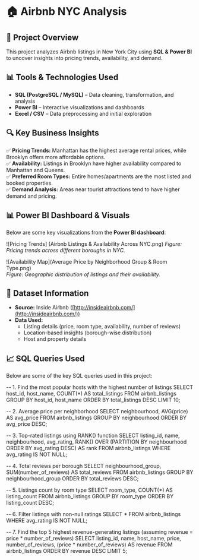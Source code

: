 # 🏠 Airbnb NYC Analysis  

## 📌 Project Overview  
This project analyzes Airbnb listings in New York City using **SQL & Power BI** to uncover insights into pricing trends, availability, and demand.  

## 📊 Tools & Technologies Used  
- **SQL (PostgreSQL / MySQL)** – Data cleaning, transformation, and analysis  
- **Power BI** – Interactive visualizations and dashboards  
- **Excel / CSV** – Data preprocessing and initial exploration  

## 🔍 Key Business Insights  
✅ **Pricing Trends:** Manhattan has the highest average rental prices, while Brooklyn offers more affordable options.  
✅ **Availability:** Listings in Brooklyn have higher availability compared to Manhattan and Queens.  
✅ **Preferred Room Types:** Entire homes/apartments are the most listed and booked properties.  
✅ **Demand Analysis:** Areas near tourist attractions tend to have higher demand and pricing.  

## 📊 Power BI Dashboard & Visuals  
Below are some key visualizations from the **Power BI dashboard**:  

![Pricing Trends] (Airbnb Listings & Availability Across NYC.png)
*Figure: Pricing trends across different boroughs in NYC.*  

![Availability Map](Average Price by Neighborhood Group & Room Type.png)  
*Figure: Geographic distribution of listings and their availability.*  

## 📂 Dataset Information  
- **Source:** Inside Airbnb ([http://insideairbnb.com/](http://insideairbnb.com/))  
- **Data Used:**  
  - Listing details (price, room type, availability, number of reviews)  
  - Location-based insights (borough-wise distribution)  
  - Host and property details  

## 📈 SQL Queries Used  
Below are some of the key SQL queries used in this project:  

-- 1. Find the most popular hosts with the highest number of listings
SELECT host_id, host_name, COUNT(*) AS total_listings
FROM airbnb_listings
GROUP BY host_id, host_name
ORDER BY total_listings DESC
LIMIT 10;

-- 2. Average price per neighborhood
SELECT neighbourhood, AVG(price) AS avg_price
FROM airbnb_listings
GROUP BY neighbourhood
ORDER BY avg_price DESC;

-- 3. Top-rated listings using RANK() function
SELECT listing_id, name, neighbourhood, avg_rating,
       RANK() OVER (PARTITION BY neighbourhood ORDER BY avg_rating DESC) AS rank
FROM airbnb_listings
WHERE avg_rating IS NOT NULL;

-- 4. Total reviews per borough
SELECT neighbourhood_group, SUM(number_of_reviews) AS total_reviews
FROM airbnb_listings
GROUP BY neighbourhood_group
ORDER BY total_reviews DESC;

-- 5. Listings count by room type
SELECT room_type, COUNT(*) AS listing_count
FROM airbnb_listings
GROUP BY room_type
ORDER BY listing_count DESC;

-- 6. Filter listings with non-null ratings
SELECT *
FROM airbnb_listings
WHERE avg_rating IS NOT NULL;

-- 7. Find the top 5 highest revenue-generating listings (assuming revenue = price * number_of_reviews)
SELECT listing_id, name, host_name, price, number_of_reviews, (price * number_of_reviews) AS revenue
FROM airbnb_listings
ORDER BY revenue DESC
LIMIT 5;

